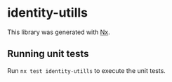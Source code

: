 # identity-utills

This library was generated with [Nx](https://nx.dev).

## Running unit tests

Run `nx test identity-utills` to execute the unit tests.
